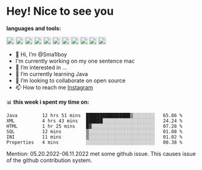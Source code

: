 # **Hey! Nice to see you**

**languages and tools:**  

<code><img height="20" src="https://cdn.iconscout.com/icon/free/png-256/java-60-1174953.png"></code>
<code><img height="20" src="https://cdn.iconscout.com/icon/free/png-256/javascript-2038874-1720087.png"></code>
<code><img height="20" src="https://cdn.iconscout.com/icon/free/png-256/css-37-226088.png"></code>
<code><img height="20" src="https://cdn-icons-png.flaticon.com/512/919/919827.png"></code>
<code><img height="20" src="https://upload.wikimedia.org/wikipedia/commons/thumb/9/9c/IntelliJ_IDEA_Icon.svg/2048px-IntelliJ_IDEA_Icon.svg.png"></code>
<code><img height="20" src="https://upload.wikimedia.org/wikipedia/commons/thumb/9/9a/Visual_Studio_Code_1.35_icon.svg/2048px-Visual_Studio_Code_1.35_icon.svg.png"></code>
<code><img height="20" src="https://cdn.iconscout.com/icon/free/png-256/node-js-1174925.png"></code>
<code><img height="20" src="https://www.pinclipart.com/picdir/middle/336-3363961_spring-boot-cloud-microservices-clipart.png"></code>
<code><img height="20" src="https://upload.wikimedia.org/wikipedia/en/0/0c/Xcode_icon.png"></code>
<code><img height="20" src="https://cdn4.iconfinder.com/data/icons/logos-3/504/Swift-2-512.png"></code>
<code><img height="20" src="https://cdn-icons-png.flaticon.com/512/174/174836.png"></code>


- 👋 Hi, I’m @Sma1lboy
- I'm currently working on my one sentence mac
- 👀 I’m interested in ...
- 🌱 I’m currently learning Java
- 💞️ I’m looking to collaborate on open source
- 📫 How to reach me [Instagram](https://www.instagram.com/sma1lboy/)

📊 **this week i spent my time on:**
<!--START_SECTION:waka-->

```text
Java         12 hrs 51 mins  ████████████████▒░░░░░░░░   65.86 %
XML          4 hrs 43 mins   ██████░░░░░░░░░░░░░░░░░░░   24.24 %
HTML         1 hr 25 mins    █▓░░░░░░░░░░░░░░░░░░░░░░░   07.28 %
SQL          12 mins         ▒░░░░░░░░░░░░░░░░░░░░░░░░   01.08 %
INI          11 mins         ▒░░░░░░░░░░░░░░░░░░░░░░░░   01.02 %
Properties   4 mins          ░░░░░░░░░░░░░░░░░░░░░░░░░   00.38 %
```

<!--END_SECTION:waka-->

Mention: 05.20.2022-06.11.2022 met some github issue. This causes issue of the github contribution system.




